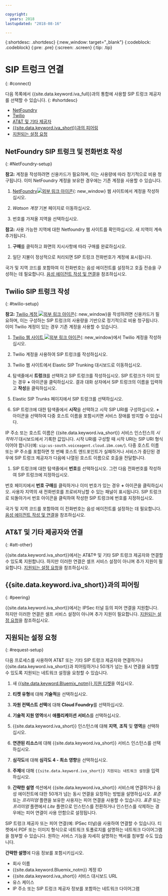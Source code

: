 ```yaml
---

copyright:
  years: 2018
lastupdated: "2018-08-16"

---
```


{:shortdesc: .shortdesc}
{:new_window: target="_blank"}
{:codeblock: .codeblock}
{:pre: .pre}
{:screen: .screen}
{:tip: .tip}


# SIP 트렁크 연결
{: #connect}

다음 목록에서 {{site.data.keyword.iva_full}}과의 통합에 사용할 SIP 트렁크 제공자를 선택할 수 있습니다.
{: #shortdesc}

* [NetFoundry](#NetFoundry-setup)
* [Twilio](#twilio-setup)
* [AT&T 및 기타 제공자](#att-other)
* [{{site.data.keyword.iva_short}}과의 피어링](#peering)
* [지원되는 설정 요청](#request-setup)

## NetFoundry SIP 트렁크 및 전화번호 작성
{: #NetFoundry-setup}

**참고:** 계정을 작성하려면 신용카드가 필요하며, 이는 사용량에 따라 정기적으로 비용 청구됩니다. 이미 NetFoundry 계정을 보유한 경우에는 기존 계정을 사용할 수 있습니다.

1. [NetFoundry![외부 링크 아이콘](../../icons/launch-glyph.svg "외부 링크 아이콘")](https://watson.netfoundry.io/watson-login){: new_window} 웹 사이트에서 계정을 작성하십시오.

1. _Watson 계정_ 기본 페이지로 이동하십시오.

1. 번호를 가져올 지역을 선택하십시오.

  **참고:** 사용 가능한 지역에 대한 Netfoundry 웹 사이트를 확인하십시오. 새 지역이 계속 추가됩니다.

1. **구매**를 클릭하고 화면의 지시사항에 따라 구매를 완료하십시오.

1. 일단 지불이 정상적으로 처리되면 SIP 트렁크 전화번호가 계정에 표시됩니다.

국가 및 지역 코드를 포함하여 이 전화번호는 음성 에이전트를 설정하고 호출 전송을 구성하는 데 필요합니다. [음성 에이전트 작성 및 연결](getting-started.html#step3)을 참조하십시오.


## Twilio SIP 트렁크 작성
{: #twilio-setup}

**참고:** [Twilio 계정 ![외부 링크 아이콘](../../icons/launch-glyph.svg "외부 링크 아이콘")](https://www.twilio.com/try-twilio){: new_window}을 작성하려면 신용카드가 필요하며, 이는 구성하는 SIP 트렁크의 사용량을 기반으로 정기적으로 비용 청구됩니다. 이미 Twilio 계정이 있는 경우 기존 계정을 사용할 수 있습니다.

  1. [Twilio 웹 사이트 ![외부 링크 아이콘](../../icons/launch-glyph.svg "외부 링크 아이콘")](https://www.twilio.com/try-twilio){: new_window}에서 Twilio 계정을 작성하십시오.

  1. Twilio 계정을 사용하여 SIP 트렁크를 작성하십시오.

  1. Twilio 웹 사이트에서 Elastic SIP Trunking 대시보드로 이동하십시오.

  1. 탐색줄에서 **트렁크**를 선택하고 SIP 트렁크를 작성하십시오. SIP 트렁크가 이미 있는 경우 **+** 아이콘을 클릭하십시오. 결과 대화 상자에서 SIP 트렁크의 이름을 입력하고 **작성**을 클릭하십시오.

  1. Elastic SIP Trunks 페이지에서 SIP 트렁크를 선택하십시오.

  1. SIP 트렁크에 대한 탐색줄에서 **시작**을 선택하고 시작 SIP URI를 구성하십시오. **+** 아이콘을 선택하여 다중 호스트 이름을 포함시키면 서비스 장애를 방지할 수 있습니다.

  IP 주소 또는 호스트 이름은 {{site.data.keyword.iva_short}} 서비스 인스턴스의 _시작하기_ 대시보드에서 기록한 값입니다. 시작 URI를 구성할 때 시작 URI는 SIP URI 형식이어야 합니다(예: `sip:us-south.voiceagent.cloud.ibm.com/`). 다중 호스트 이름 또는 IP 주소를 포함하면 첫 번째 호스트 엔드포인트가 실패하거나 서비스가 중단된 경우에 SIP 트렁크 제공자가 다음에 나열된 호스트 이름으로 호출을 전달합니다.

  1. SIP 트렁크에 대한 탐색줄에서 **번호**를 선택하십시오. 그런 다음 전화번호를 작성하여 SIP 트렁크에 지정하십시오.

  번호 페이지에서 **번호 구매**를 클릭하거나 이미 번호가 있는 경우 **+** 아이콘을 클릭하십시오. 사용자 지역의 새 전화번호를 프로비저닝할 수 있는 패널이 표시됩니다. SIP 트렁크로 되돌아가서 번호 아이콘을 클릭하여 작성한 SIP 트렁크에 번호를 지정하십시오.

  국가 및 지역 코드를 포함하여 이 전화번호는 음성 에이전트를 설정하는 데 필요합니다. [음성 에이전트 작성 및 연결](getting-started.html#step3)을 참조하십시오.


## AT&T 및 기타 제공자와 연결
{: #att-other}

{{site.data.keyword.iva_short}}에서는 AT&T&reg; 및 기타 SIP 트렁크 제공자와 연결할 수 있도록 지원합니다. 하지만 이러한 연결은 셀프 서비스 설정이 아니며 추가 지원이 필요합니다. [지원되는 설정 요청](#request-setup)을 참조하십시오.

## {{site.data.keyword.iva_short}}과의 피어링
{: #peering}

{{site.data.keyword.iva_short}}에서는 IPSec 터널 등의 피어 연결을 지원합니다. 하지만 이러한 연결은 셀프 서비스 설정이 아니며 추가 지원이 필요합니다. [지원되는 설정 요청](#request-setup)을 참조하십시오.

## 지원되는 설정 요청
{: #request-setup}

다음 프로세스를 사용하여 AT&T 또는 기타 SIP 트렁크 제공자와 연결하거나 {{site.data.keyword.iva_short}}과 피어링하거나 50개가 넘는 동시 연결을 요청할 수 있도록 지원되는 네트워크 설정을 요청할 수 있습니다.

1. 새 [{{site.data.keyword.Bluemix_notm}} 지원 티켓](https://console.bluemix.net/unifiedsupport/tickets/add)을 여십시오.

1. **티켓 유형**에 대해 **기술적**을 선택하십시오.

1. **자원 컨텍스트 선택**에 대해 **Cloud Foundry**를 선택하십시오.

1. **기술적 지원 영역**에서 **애플리케이션 서비스**를 선택하십시오.

1. {{site.data.keyword.iva_short}} 인스턴스에 대해 **지역**, **조직** 및 **영역**을 선택하십시오.

1. **연관된 리소스**에 대해 {{site.data.keyword.iva_short}} 서비스 인스턴스를 선택하십시오.

1. **심각도**에 대해 **심각도 4 - 최소 영향**을 선택하십시오.

1. **주제**에 대해 `{{site.data.keyword.iva_short}} 지원되는 네트워크 설정`을 입력하십시오.

1. **간략한 설명** 섹션에서 {{site.data.keyword.iva_short}} 서비스에 연결하거나 음성 에이전트에 대한 50개가 넘는 동시 연결을 요청하는 방법을 설명하십시오. _표준_ 또는 _프리미엄_ 플랜을 보유한 사용자는 피어 연결을 사용할 수 있습니다. _표준_ 또는 _프리미엄_ 플랜에서 _Lite_ 플랜으로 인스턴스를 전환하거나 인스턴스를 삭제하는 경우에는 피어 연결이 사용 안함으로 설정됩니다.

  SIP 트렁크 제공자 또는 피어 연결(예: IPSec 터널)을 사용하여 연결할 수 있습니다. 티켓에서 PDF 또는 이미지 형식으로 네트워크 토폴로지를 설명하는 네트워크 다이어그램을 첨부할 수 있습니다. 원하는 서비스 기능을 자세히 설명하는 백서를 첨부할 수도 있습니다.

  **간략한 설명**에 다음 정보를 포함시키십시오.
  * 회사 이름
  * {{site.data.keyword.Bluemix_notm}} 계정 ID
  * {{site.data.keyword.iva_short}} 서비스 대시보드 URL
  * 유스 케이스
  * IP 주소 또는 SIP 트렁크 제공자 정보를 포함하는 네트워크 다이어그램
